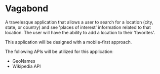 # Vagabond

A travelesque application that allows a user to search for a location (city, state, or country) and see 'places of interest' information related to that location. The user will have the ability to add a location to their 'favorites'.

This application will be designed with a mobile-first approach.

The following APIs will be utilized for this application:

- GeoNames
- Wikipedia API